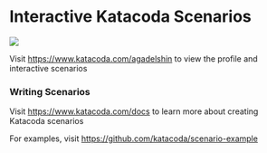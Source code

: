 # Interactive Katacoda Scenarios

[![](http://shields.katacoda.com/katacoda/agadelshin/count.svg)](https://www.katacoda.com/agadelshin "Get your profile on Katacoda.com")

Visit https://www.katacoda.com/agadelshin to view the profile and interactive scenarios

### Writing Scenarios
Visit https://www.katacoda.com/docs to learn more about creating Katacoda scenarios

For examples, visit https://github.com/katacoda/scenario-example
